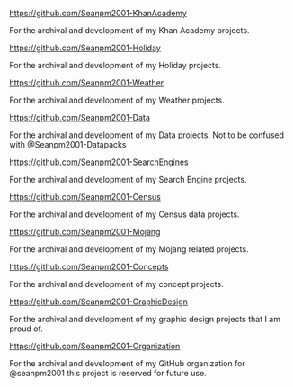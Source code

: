 https://github.com/Seanpm2001-KhanAcademy

For the archival and development of my Khan Academy projects.

https://github.com/Seanpm2001-Holiday

For the archival and development of my Holiday projects.

https://github.com/Seanpm2001-Weather

For the archival and development of my Weather projects.

https://github.com/Seanpm2001-Data

For the archival and development of my Data projects. Not to be confused with @Seanpm2001-Datapacks

https://github.com/Seanpm2001-SearchEngines

For the archival and development of my Search Engine projects.

https://github.com/Seanpm2001-Census

For the archival and development of my Census data projects.

https://github.com/Seanpm2001-Mojang

For the archival and development of my Mojang related projects.

https://github.com/Seanpm2001-Concepts

For the archival and development of my concept projects.

https://github.com/Seanpm2001-GraphicDesign

For the archival and development of my graphic design projects that I am proud of.

https://github.com/Seanpm2001-Organization

For the archival and development of my GitHub organization for @seanpm2001 this project is reserved for future use.

